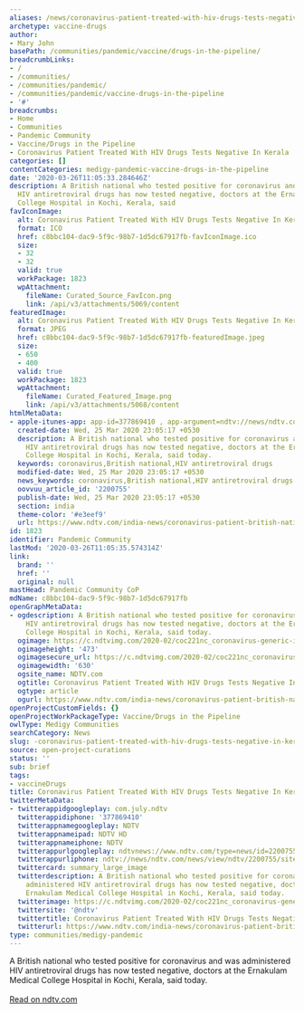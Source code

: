```yaml
---
aliases: /news/coronavirus-patient-treated-with-hiv-drugs-tests-negative-in-kerala
archetype: vaccine-drugs
author:
- Mary John
basePath: /communities/pandemic/vaccine/drugs-in-the-pipeline/
breadcrumbLinks:
- /
- /communities/
- /communities/pandemic/
- /communities/pandemic/vaccine-drugs-in-the-pipeline
- '#'
breadcrumbs:
- Home
- Communities
- Pandemic Community
- Vaccine/Drugs in the Pipeline
- Coronavirus Patient Treated With HIV Drugs Tests Negative In Kerala
categories: []
contentCategories: medigy-pandemic-vaccine-drugs-in-the-pipeline
date: '2020-03-26T11:05:33.284646Z'
description: A British national who tested positive for coronavirus and was administered
  HIV antiretroviral drugs has now tested negative, doctors at the Ernakulam Medical
  College Hospital in Kochi, Kerala, said
favIconImage:
  alt: Coronavirus Patient Treated With HIV Drugs Tests Negative In Kerala
  format: ICO
  href: c8bbc104-dac9-5f9c-98b7-1d5dc67917fb-favIconImage.ico
  size:
  - 32
  - 32
  valid: true
  workPackage: 1823
  wpAttachment:
    fileName: Curated_Source_FavIcon.png
    link: /api/v3/attachments/5069/content
featuredImage:
  alt: Coronavirus Patient Treated With HIV Drugs Tests Negative In Kerala
  format: JPEG
  href: c8bbc104-dac9-5f9c-98b7-1d5dc67917fb-featuredImage.jpeg
  size:
  - 650
  - 400
  valid: true
  workPackage: 1823
  wpAttachment:
    fileName: Curated_Featured_Image.png
    link: /api/v3/attachments/5068/content
htmlMetaData:
- apple-itunes-app: app-id=377869410 , app-argument=ndtv://news/ndtv.com/news/view/ndtv/2200755/site=classic/
  created-date: Wed, 25 Mar 2020 23:05:17 +0530
  description: A British national who tested positive for coronavirus and was administered
    HIV antiretroviral drugs has now tested negative, doctors at the Ernakulam Medical
    College Hospital in Kochi, Kerala, said today.
  keywords: coronavirus,British national,HIV antiretroviral drugs
  modified-date: Wed, 25 Mar 2020 23:05:17 +0530
  news_keywords: coronavirus,British national,HIV antiretroviral drugs
  oovvuu_article_id: '2200755'
  publish-date: Wed, 25 Mar 2020 23:05:17 +0530
  section: india
  theme-color: '#e3eef9'
  url: https://www.ndtv.com/india-news/coronavirus-patient-british-national-treated-with-hiv-drugs-tests-negative-in-kerala-kochi-2200755
id: 1823
identifier: Pandemic Community
lastMod: '2020-03-26T11:05:35.574314Z'
link:
  brand: ''
  href: ''
  original: null
mastHead: Pandemic Community CoP
mdName: c8bbc104-dac9-5f9c-98b7-1d5dc67917fb
openGraphMetaData:
- ogdescription: A British national who tested positive for coronavirus and was administered
    HIV antiretroviral drugs has now tested negative, doctors at the Ernakulam Medical
    College Hospital in Kochi, Kerala, said today.
  ogimage: https://c.ndtvimg.com/2020-02/coc221nc_coronavirus-generic-istock-650_625x300_08_February_20.jpg
  ogimageheight: '473'
  ogimagesecure_url: https://c.ndtvimg.com/2020-02/coc221nc_coronavirus-generic-istock-650_625x300_08_February_20.jpg
  ogimagewidth: '630'
  ogsite_name: NDTV.com
  ogtitle: Coronavirus Patient Treated With HIV Drugs Tests Negative In Kerala
  ogtype: article
  ogurl: https://www.ndtv.com/india-news/coronavirus-patient-british-national-treated-with-hiv-drugs-tests-negative-in-kerala-kochi-2200755
openProjectCustomFields: {}
openProjectWorkPackageType: Vaccine/Drugs in the Pipeline
owlType: Medigy Communities
searchCategory: News
slug: -coronavirus-patient-treated-with-hiv-drugs-tests-negative-in-kerala
source: open-project-curations
status: ''
sub: brief
tags:
- vaccineDrugs
title: Coronavirus Patient Treated With HIV Drugs Tests Negative In Kerala
twitterMetaData:
- twitterappidgoogleplay: com.july.ndtv
  twitterappidiphone: '377869410'
  twitterappnamegoogleplay: NDTV
  twitterappnameipad: NDTV HD
  twitterappnameiphone: NDTV
  twitterappurlgoogleplay: ndtvnews://www.ndtv.com/type=news/id=2200755/category=india-news
  twitterappurliphone: ndtv://news/ndtv.com/news/view/ndtv/2200755/site=classic/
  twittercard: summary_large_image
  twitterdescription: A British national who tested positive for coronavirus and was
    administered HIV antiretroviral drugs has now tested negative, doctors at the
    Ernakulam Medical College Hospital in Kochi, Kerala, said today.
  twitterimage: https://c.ndtvimg.com/2020-02/coc221nc_coronavirus-generic-istock-650_625x300_08_February_20.jpg?ver-20200324.08
  twittersite: '@ndtv'
  twittertitle: Coronavirus Patient Treated With HIV Drugs Tests Negative In Kerala
  twitterurl: https://www.ndtv.com/india-news/coronavirus-patient-british-national-treated-with-hiv-drugs-tests-negative-in-kerala-kochi-2200755
type: communities/medigy-pandemic
---
```


A British national who tested positive for coronavirus and was administered HIV antiretroviral drugs has now tested negative, doctors at the Ernakulam Medical College Hospital in Kochi, Kerala, said today.<br><br><a target="_blank" href=https://www.ndtv.com/india-news/coronavirus-patient-british-national-treated-with-hiv-drugs-tests-negative-in-kerala-kochi-2200755>Read on ndtv.com</a>